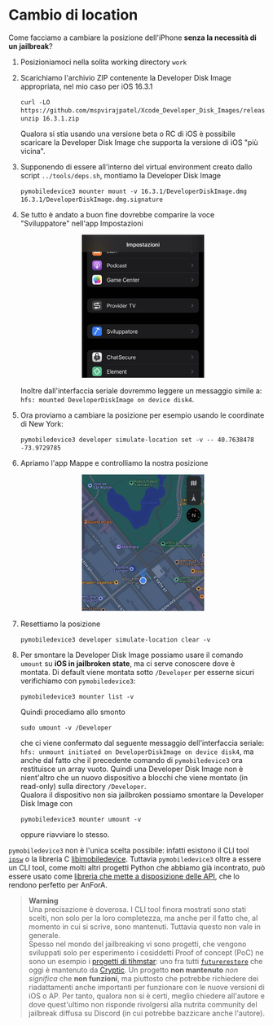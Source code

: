 # Cambio di location

Come facciamo a cambiare la posizione dell'iPhone **senza la necessità di un jailbreak**?
1. Posizioniamoci nella solita working directory `work`
2. Scarichiamo l'archivio ZIP contenente la Developer Disk Image appropriata, nel mio caso per iOS 16.3.1
   <span><!-- https://t.me/libimobiledevice/8285 --></span>
   ```shell
   curl -LO https://github.com/mspvirajpatel/Xcode_Developer_Disk_Images/releases/download/16.3.1/16.3.1.zip
   unzip 16.3.1.zip
   ```
   <span><!-- https://t.me/libimobiledevice/8297 --></span>
   Qualora si stia usando una versione beta o RC di iOS è possibile scaricare la Developer Disk Image che supporta la versione di iOS "più vicina".
3. Supponendo di essere all'interno del virtual environment creato dallo script `../tools/deps.sh`, montiamo la Developer Disk Image
   ```shell
   pymobiledevice3 mounter mount -v 16.3.1/DeveloperDiskImage.dmg 16.3.1/DeveloperDiskImage.dmg.signature
   ```
4. Se tutto è andato a buon fine dovrebbe comparire la voce "Sviluppatore" nell'app Impostazioni
   <p align="center">
     <img src="../images/sviluppatore.jpeg?raw=true" height=50% width=50% alt="The developer pane in Settings app">
   </p>
   
   Inoltre dall'interfaccia seriale dovremmo leggere un messaggio simile a: `hfs: mounted DeveloperDiskImage on device disk4`.
5. Ora proviamo a cambiare la posizione per esempio usando le coordinate di New York:
   ```shell
   pymobiledevice3 developer simulate-location set -v -- 40.7638478 -73.9729785
   ```
6. Apriamo l'app Mappe e controlliamo la nostra posizione
   <p align="center">
     <img src="../images/apple-store.jpeg?raw=true" height=50% width=50% alt="Apple Store Fifth Avenue">
   </p>
7. Resettiamo la posizione
   ```shell
   pymobiledevice3 developer simulate-location clear -v
   ```
8. Per smontare la Developer Disk Image possiamo usare il comando `umount` su **iOS in jailbroken state**, ma ci serve conoscere dove è montata.
   Di default viene montata sotto `/Developer` per esserne sicuri verifichiamo con `pymobiledevice3`:
   ```shell
   pymobiledevice3 mounter list -v
   ```
   Quindi procediamo allo smonto
   ```shell
   sudo umount -v /Developer
   ```
   che ci viene confermato dal seguente messaggio dell'interfaccia seriale: `hfs: unmount initiated on DeveloperDiskImage on device disk4`, ma anche dal fatto che il precedente comando di `pymobiledevice3` ora restituisce un array vuoto.
   Quindi una Developer Disk Image non è nient'altro che un nuovo dispositivo a blocchi che viene montato (in read-only) sulla directory `/Developer`.<br/>
   Qualora il dispositivo non sia jailbroken possiamo smontare la Developer Disk Image con
   ```shell
   pymobiledevice3 mounter umount -v
   ```
   oppure riavviare lo stesso.

`pymobiledevice3` non è l'unica scelta possibile: infatti esistono il CLI tool [`ipsw`](https://github.com/blacktop/ipsw) o la libreria C [libimobiledevice](https://github.com/libimobiledevice/libimobiledevice).
Tuttavia `pymobiledevice3` oltre a essere un CLI tool, come molti altri progetti Python che abbiamo già incontrato, può essere usato come [libreria che mette a disposizione delle API](https://github.com/doronz88/pymobiledevice3#usage), che lo rendono perfetto per AnForA.
> **Warning**</br>
> Una precisazione è doverosa.
> I CLI tool finora mostrati sono stati scelti, non solo per la loro completezza, ma anche per il fatto che, al momento in cui si scrive, sono mantenuti.
> Tuttavia questo non vale in generale.<br/>
> Spesso nel mondo del jailbreaking vi sono progetti, che vengono sviluppati solo per esperimento i cosiddetti Proof of concept (PoC) ne sono un esempio i [progetti di tihmstar](https://github.com/tihmstar?tab=repositories): uno fra tutti [`futurerestore`](https://github.com/tihmstar/futurerestore) che oggi è mantenuto da [Cryptic](https://github.com/cryptiiiic).
> Un progetto **non mantenuto** _non significa_ che **non funzioni**, ma piuttosto che potrebbe richiedere dei riadattamenti anche importanti per funzionare con le nuove versioni di iOS o AP.
> Per tanto, qualora non si è certi, meglio chiedere all'autore e dove quest'ultimo non risponde rivolgersi alla nutrita community del jailbreak diffusa su Discord (in cui potrebbe bazzicare anche l'autore).
